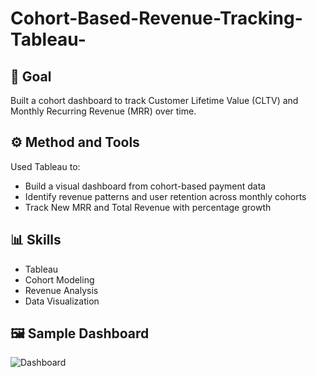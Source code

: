 # Cohort-Based-Revenue-Tracking-Tableau-

## 🧭 Goal
Built a cohort dashboard to track Customer Lifetime Value (CLTV) and Monthly Recurring Revenue (MRR) over time.

## ⚙️ Method and Tools
Used Tableau to:
- Build a visual dashboard from cohort-based payment data
- Identify revenue patterns and user retention across monthly cohorts
- Track New MRR and Total Revenue with percentage growth

## 📊 Skills
- Tableau
- Cohort Modeling
- Revenue Analysis
- Data Visualization
  
## 🖼️ Sample Dashboard
![Dashboard](Dashboard.png)
